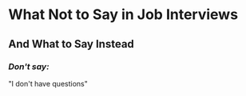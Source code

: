 # What Not to Say in Job Interviews
## And What to Say Instead


### *Don't say:*

"I don't have questions"  

